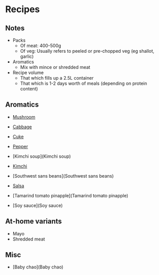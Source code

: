 # Recipes
## Notes
* Packs
    * Of meat: 400-500g
    * Of veg: Usually refers to peeled or pre-chopped veg (eg shallot, garlic)
* Aromatics
    * Mix with mince or shredded meat
* Recipe volume
    * That which fills up a 2.5L container
    * That which is 1-2 days worth of meals (depending on protein content)

## Aromatics
* [Mushroom](Mushroom)
* [Cabbage](Cabbage)
* [Cuke](Cuke)
* [Pepper](Peppers)

* [Kimchi soup](Kimchi soup)
* [Kimchi](Kimchi)
* [Southwest sans beans](Southwest sans beans)
* [Salsa](Salsa)
* [Tamarind tomato pinapple](Tamarind tomato pinapple)
* [Soy sauce](Soy sauce)

## At-home variants
* Mayo
* Shredded meat

## Misc
* [Baby chao](Baby chao)
